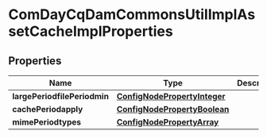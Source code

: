 
# ComDayCqDamCommonsUtilImplAssetCacheImplProperties

## Properties
Name | Type | Description | Notes
------------ | ------------- | ------------- | -------------
**largePeriodfilePeriodmin** | [**ConfigNodePropertyInteger**](ConfigNodePropertyInteger.md) |  |  [optional]
**cachePeriodapply** | [**ConfigNodePropertyBoolean**](ConfigNodePropertyBoolean.md) |  |  [optional]
**mimePeriodtypes** | [**ConfigNodePropertyArray**](ConfigNodePropertyArray.md) |  |  [optional]



